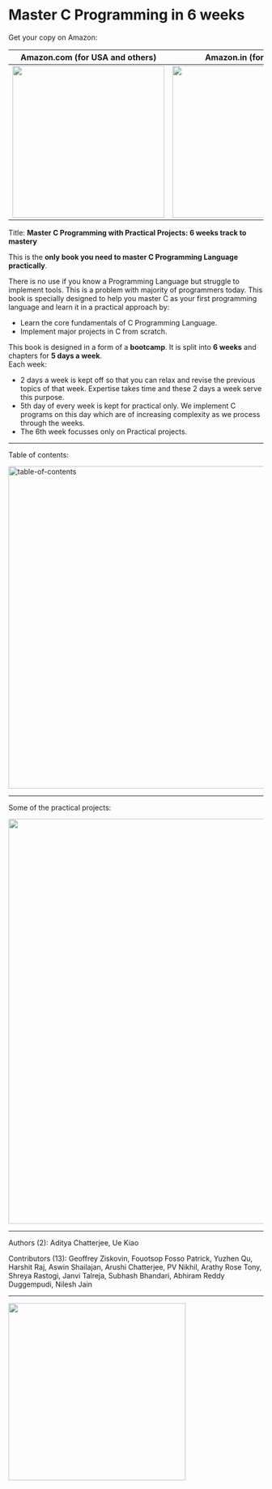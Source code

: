 # Master C Programming in 6 weeks

Get your copy on Amazon: 

Amazon.com (for USA and others)          |  Amazon.in (for INDIA)  |  The Book
:-------------------------:|:-------------------------:|:-------------------------:
<a href="https://amzn.to/3StbnAk"><img width="300px" src="https://user-images.githubusercontent.com/10634210/231217724-0081543e-0356-4450-9cad-fe62b70d2a28.png" /></a>  |  <a href="https://www.amazon.in/Master-Programming-Practical-Projects-mastery/dp/B0BW9J4K5D"><img width="300px" src="https://user-images.githubusercontent.com/10634210/231216864-0e978a9f-833c-4813-b26f-c8b501d7d852.png" /></a> | <img height="170px" src="https://user-images.githubusercontent.com/10634210/231218642-6f7b9c70-df33-45c3-8e2f-42c8f2ae99b9.png" /> 

Title: **Master C Programming with Practical Projects: 6 weeks track to mastery**

This is the **only book you need to master C Programming Language practically**.

There is no use if you know a Programming Language but struggle to implement tools. This is a problem with majority of programmers today. This book is specially designed to help you master C as your first programming language and learn it in a practical approach by:

* Learn the core fundamentals of C Programming Language.
* Implement major projects in C from scratch.

This book is designed in a form of a **bootcamp**. It is split into **6 weeks** and chapters for **5 days a week**.<br>
Each week:

* 2 days a week is kept off so that you can relax and revise the previous topics of that week. Expertise takes time and these 2 days a week serve this purpose.
* 5th day of every week is kept for practical only. We implement C programs on this day which are of increasing complexity as we process through the weeks.
* The 6th week focusses only on Practical projects.

---

Table of contents:

<img width="637" alt="table-of-contents" src="https://user-images.githubusercontent.com/10634210/231222000-b7aa4dc9-24eb-4e96-b45a-ced74723954f.png">

---

Some of the practical projects:

<img width="800px" src="https://user-images.githubusercontent.com/10634210/231223420-d84cb293-f8cc-4bac-80cc-828afe619b43.png" /> 

---

Authors (2): Aditya Chatterjee, Ue Kiao

Contributors (13): Geoffrey Ziskovin, Fouotsop Fosso Patrick, Yuzhen Qu, Harshit Raj, Aswin Shailajan, Arushi Chatterjee, PV Nikhil, Arathy Rose Tony, Shreya Rastogi, Janvi Talreja, Subhash Bhandari, Abhiram Reddy Duggempudi, Nilesh Jain

---

<img width="350px" src="https://user-images.githubusercontent.com/10634210/231218318-373d2aac-02b3-4a94-b0fa-a61bad5966e4.png" /> 
